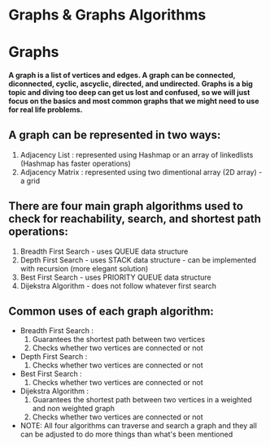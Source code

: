 # Graphs & Graphs Algorithms

# Graphs

#### A graph is a list of vertices and edges. A graph can be connected, diconnected, cyclic, ascyclic, directed, and undirected. Graphs is a big topic and diving too deep can get us lost and confused, so we will just focus on the basics and most common graphs that we might need to use for real life problems.

## A graph can be represented in two ways:

1. Adjacency List : represented using Hashmap or an array of linkedlists (Hashmap has faster operations)
2. Adjacency Matrix : represented using two dimentional array (2D array) - a grid

## There are four main graph algorithms used to check for reachability, search, and shortest path operations:

1. Breadth First Search - uses QUEUE data structure
2. Depth First Search - uses STACK data structure - can be implemented with recursion (more elegant solution)
3. Best First Search - uses PRIORITY QUEUE data structure
4. Dijekstra Algorithm - does not follow whatever first search

## Common uses of each graph algorithm:

- Breadth First Search :
  1. Guarantees the shortest path between two vertices
  2. Checks whether two vertices are connected or not
- Depth First Search :
  1. Checks whether two vertices are connected or not
- Best First Search :
  1. Checks whether two vertices are connected or not
- Dijekstra Algorithm : 
  1. Guarantees the shortest path between two vertices in a weighted and non weighted graph 
  2. Checks whether two vertices are connected or not
- NOTE: All four algorithms can traverse and search a graph and they all can be adjusted to do more things than what's been mentioned
